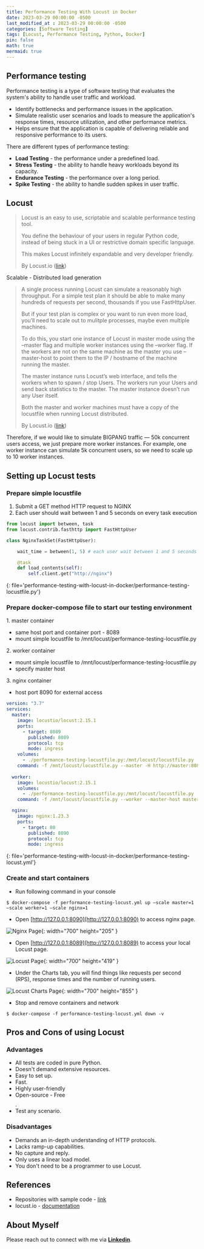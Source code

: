 ```yaml
---
title: Performance Testing With Locust in Docker
date: 2023-03-29 00:00:00 -0500
last_modified_at : 2023-03-29 00:00:00 -0500
categories: [Software Testing]
tags: [Locust, Performance Testing, Python, Docker]
pin: false
math: true
mermaid: true
---
```


## Performance testing

Performance testing is a type of software testing that evaluates the system's ability to handle user traffic and workload.

- Identify bottlenecks and performance issues in the application.
- Simulate realistic user scenarios and loads to measure the application's response times, resource utilization, and other performance metrics.
- Helps ensure that the application is capable of delivering reliable and responsive performance to its users.

There are different types of performance testing:

- **Load Testing** - the performance under a predefined load.
- **Stress Testing** - the ability to handle heavy workloads beyond its capacity.
- **Endurance Testing** - the performance over a long period.
- **Spike Testing** - the ability to handle sudden spikes in user traffic.

## Locust

> Locust is an easy to use, scriptable and scalable performance testing tool.
>
> You define the behaviour of your users in regular Python code, instead of being stuck in a UI or restrictive domain specific language.
>
> This makes Locust infinitely expandable and very developer friendly.
>
> By Locust.io ([link](https://docs.locust.io/en/stable/what-is-locust.html#what-is-locust))

Scalable - Distributed load generation

> A single process running Locust can simulate a reasonably high throughput. For a simple test plan it should be able to make many hundreds of requests per second, thousands if you use FastHttpUser.
>
> But if your test plan is complex or you want to run even more load, you’ll need to scale out to mulitple processes, maybe even multiple machines.
>
> To do this, you start one instance of Locust in master mode using the –master flag and multiple worker instances using the –worker flag. If the workers are not on the same machine as the master you use –master-host to point them to the IP / hostname of the machine running the master.
>
> The master instance runs Locust’s web interface, and tells the workers when to spawn / stop Users. The workers run your Users and send back statistics to the master. The master instance doesn’t run any User itself.
> 
> Both the master and worker machines must have a copy of the locustfile when running Locust distributed.
> 
> By Locust.io ([link](https://docs.locust.io/en/stable/running-distributed.html#distributed-load-generation))

Therefore, if we would like to simulate BIGPANG traffic — 50k concurrent users access, we just prepare more worker instances. For example, one worker instance can simulate 5k concurrent users, so we need to scale up to 10 worker instances.

## Setting up Locust tests

### Prepare simple locustfile

1. Submit a GET method HTTP request to NGINX
2. Each user should wait between 1 and 5 seconds on every task execution

```python
from locust import between, task
from locust.contrib.fasthttp import FastHttpUser

class NginxTaskSet(FastHttpUser):

    wait_time = between(1, 5) # each user wait between 1 and 5 seconds between evey task execution

    @task
    def load_contents(self):
        self.client.get("http://nginx")
```
{: file='performance-testing-with-locust-in-docker/performance-testing-locustfile.py'}

### Prepare docker-compose file to start our testing environment

1\. master container

- same host port and container port - 8089
- mount simple locustfile to /mnt/locust/performance-testing-locustfile.py

2\. worker container

- mount simple locustfile to /mnt/locust/performance-testing-locustfile.py
- specify master host

3\. nginx container

- host port 8090 for external access

```yml
version: "3.7"
services:
  master:
    image: locustio/locust:2.15.1
    ports:
      - target: 8089
        published: 8089
        protocol: tcp
        mode: ingress
    volumes:
      - ./performance-testing-locustfile.py:/mnt/locust/locustfile.py
    command: -f /mnt/locust/locustfile.py --master -H http://master:8089
  
  worker:
    image: locustio/locust:2.15.1
    volumes:
      - ./performance-testing-locustfile.py:/mnt/locust/locustfile.py
    command: -f /mnt/locust/locustfile.py --worker --master-host master

  nginx:
    image: nginx:1.23.3
    ports:
      - target: 80
        published: 8090
        protocol: tcp
        mode: ingress
```
{: file='performance-testing-with-locust-in-docker/performance-testing-locust.yml'}

### Create and start containers

- Run following command in your console

```console
$ docker-compose -f performance-testing-locust.yml up –scale master=1 –scale worker=1 –scale nginx=1
```

- Open [http://127.0.0.1:8090](http://127.0.0.1:8090) to access nginx page.

![Nginx Page](/public/images/20230329/nginx_page.png){: width="700" height="205" }

- Open [http://127.0.0.1:8089](http://127.0.0.1:8089) to access your local Locust page.

![Locust Page](/public/images/20230329/locust_page.png){: width="700" height="419" }

- Under the Charts tab, you will find things like requests per second (RPS), response times and the number of running users.

![Locust Charts Page](/public/images/20230329/locust_charts_page.png){: width="700" height="855" }

- Stop and remove containers and network

```console
$ docker-compose -f performance-testing-locust.yml down -v
```

## Pros and Cons of using Locust

### Advantages

- All tests are coded in pure Python.
- Doesn't demand extensive resources.
- Easy to set up.
- Fast.
- Highly user-friendly
- Open-source - Free $$$$.
- Test any scenario.

### Disadvantages

- Demands an in-depth understanding of HTTP protocols.
- Lacks ramp-up capabilities.
- No capture and reply.
- Only uses a linear load model.
- You don't need to be a programmer to use Locust.

## References

- Repositories with sample code - [link](https://github.com/jasonlws/performance-testing-with-locust-in-docker)
- locust.io - [documentation](https://locust.io/)

## About Myself

Please reach out to connect with me via [**Linkedin**](https://www.linkedin.com/in/jasonlws).